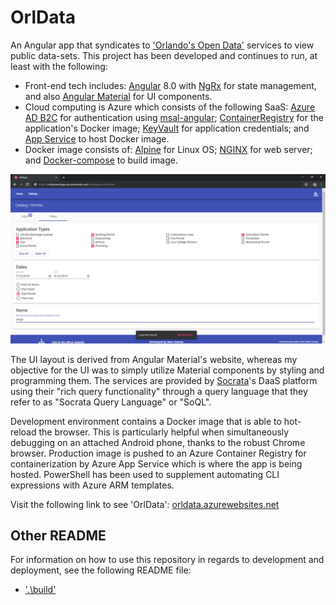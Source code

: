 # OrlData

An Angular app that syndicates to ['Orlando's Open Data'](https://data.cityoforlando.net/) services to view public data-sets. This project has been developed and continues to run, at least with the following:

- Front-end tech includes: [Angular](https://angular.io/) 8.0 with [NgRx](https://ngrx.io/) for state management, and also [Angular Material](https://material.angular.io/) for UI components.
- Cloud computing is Azure which consists of the following SaaS: [Azure AD B2C](https://docs.microsoft.com/en-us/azure/active-directory-b2c/active-directory-b2c-overview) for authentication using [msal-angular](https://github.com/AzureAD/microsoft-authentication-library-for-js); [ContainerRegistry](https://docs.microsoft.com/en-us/azure/container-registry/container-registry-intro) for the application's Docker image; [KeyVault](https://docs.microsoft.com/en-us/azure/key-vault/key-vault-overview) for application credentials; and [App Service](https://docs.microsoft.com/en-us/azure/app-service/containers/app-service-linux-intro) to host Docker image.
- Docker image consists of: [Alpine](https://hub.docker.com/_/alpine/) for Linux OS; [NGINX](https://www.nginx.com/) for web server; and [Docker-compose](https://docs.docker.com/compose/) to build image.

![OrlData](resources/media/web_screenshot.png)

The UI layout is derived from Angular Material's website, whereas my objective for the UI was to simply utilize Material components by styling and programming them. The services are provided by [Socrata](https://dev.socrata.com/)'s DaaS platform using their "rich query functionality" through a query language that they refer to as "Socrata Query Language" or "SoQL".

Development environment contains a Docker image that is able to hot-reload the browser. This is particularly helpful when simultaneously debugging on an attached Android phone, thanks to the robust Chrome browser. Production image is pushed to an Azure Container Registry for containerization by Azure App Service which is where the app is being hosted. PowerShell has been used to supplement automating CLI expressions with Azure ARM templates.

Visit the following link to see 'OrlData':
[orldata.azurewebsites.net](https://orldata.azurewebsites.net)

## Other README

For information on how to use this repository in regards to development and deployment, see the following README file:

- ['.\build\'](build/README.md)
